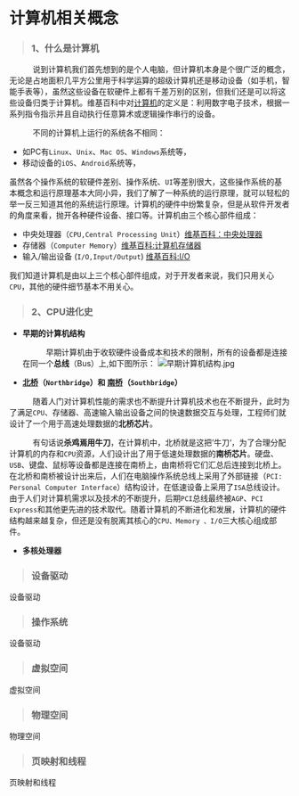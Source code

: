 <h1>计算机相关概念</h1>

> <h3>1、什么是计算机</h3>

  &ensp;&ensp;&ensp;&ensp;&ensp;&ensp;说到计算机我们首先想到的是个人电脑，但计算机本身是个很广泛的概念，无论是占地面积几平方公里用于科学运算的超级计算机还是移动设备（如手机，智能手表等），虽然这些设备在软硬件上都有千差万别的区别，但我们还是可以将这些设备归类于计算机。维基百科中对[计算机](https://wikipedia.dx.gugeeseo.com/wiki/%E8%AE%A1%E7%AE%97%E6%9C%BA)的定义是：利用数字电子技术，根据一系列指令指示并且自动执行任意算术或逻辑操作串行的设备。

  
   &ensp;&ensp;&ensp;&ensp;&ensp;&ensp;不同的计算机上运行的系统各不相同：

  * 如PC有`Linux`、`Unix`、`Mac OS`、`Windows`系统等，
  * 移动设备的`iOS`、`Android`系统等，
  
虽然各个操作系统的软硬件差别、操作系统、`UI`等差别很大，这些操作系统的基本概念和运行原理基本大同小异，我们了解了一种系统的运行原理，就可以轻松的举一反三知道其他的系统运行原理。计算机的硬件中纷繁复杂，但是从软件开发者的角度来看，抛开各种硬件设备、接口等。计算机由三个核心部件组成：

 * 中央处理器（`CPU,Central Processing Unit`）[维基百科：中央处理器](https://wikipedia.dx.gugeeseo.com/baike-%E4%B8%AD%E5%A4%AE%E5%A4%84%E7%90%86%E5%99%A8)
 * 存储器（`Computer Memory`）[维基百科:计算机存储器](https://wikipedia.dx.gugeeseo.com/baike-%E9%9B%BB%E8%85%A6%E8%A8%98%E6%86%B6%E9%AB%94) 
 * 输入/输出设备 (`I/O,Input/Output`) [维基百科:I/O](https://wikipedia.dx.gugeeseo.com/wiki/I/O)
 
 我们知道计算机是由以上三个核心部件组成，对于开发者来说，我们只用关心`CPU`，其他的硬件细节基本不用关心。
  
  
> <h3>2、CPU进化史</h3>

* **早期的计算机结构**

  &ensp;&ensp;&ensp;&ensp;&ensp;&ensp;早期计算机由于收软硬件设备成本和技术的限制，所有的设备都是连接在同一个**总线**（Bus）上,如下图所示：
  ![早期计算机结构.jpg](https://upload-images.jianshu.io/upload_images/1214383-1b5a32cc0e3b433b.jpg?imageMogr2/auto-orient/strip%7CimageView2/2/w/1240)
*  **[北桥](https://wikipedia.dx.gugeeseo.com/wiki/%E5%8C%97%E6%A1%A5)（`Northbridge`）和 [南桥](https://wikipedia.dx.gugeeseo.com/baike-%E5%8D%97%E6%A1%A5)（`Southbridge`）**

  &ensp;&ensp;&ensp;&ensp;&ensp;&ensp;随着人门对计算机性能的需求也不断提升计算机技术也在不断提升，此时为了满足`CPU`、存储器、高速输入输出设备之间的快速数据交互与处理，工程师们就设计了一个用于高速处理数据的**北桥芯片**。
  
  &ensp;&ensp;&ensp;&ensp;&ensp;&ensp;有句话说**杀鸡焉用牛刀**，在计算机中，北桥就是这把’牛刀‘，为了合理分配计算机的内存和`CPU`资源，人们设计出了用于低速处理数据的**南桥芯片**。硬盘、`USB`、键盘、鼠标等设备都是连接在南桥上，由南桥将它们汇总后连接到北桥上。在北桥和南桥被设计出来后，人们在电脑操作系统总线上采用了外部链接（`PCI: Personal Computer Interface`）结构设计，在低速设备上采用了`ISA`总线设计。由于人们对计算机需求以及技术的不断提升，后期`PCI`总线最终被`AGP`、`PCI Express`和其他更先进的技术取代。随着计算机的不断进化和发展，计算机的硬件结构越来越复杂，但还是没有脱离其核心的`CPU、Memory 、I/O`三大核心组成部件。
  
* **多核处理器**

> <h3>设备驱动</h3>

设备驱动

> <h3>操作系统</h3>

设备驱动

> <h3>虚拟空间</h3>

虚拟空间

> <h3>物理空间</h3>

物理空间

> <h3>页映射和线程</h3>

页映射和线程